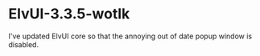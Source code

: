 # ElvUI-3.3.5-wotlk
I've updated ElvUI core so that the annoying out of date popup window is disabled.
